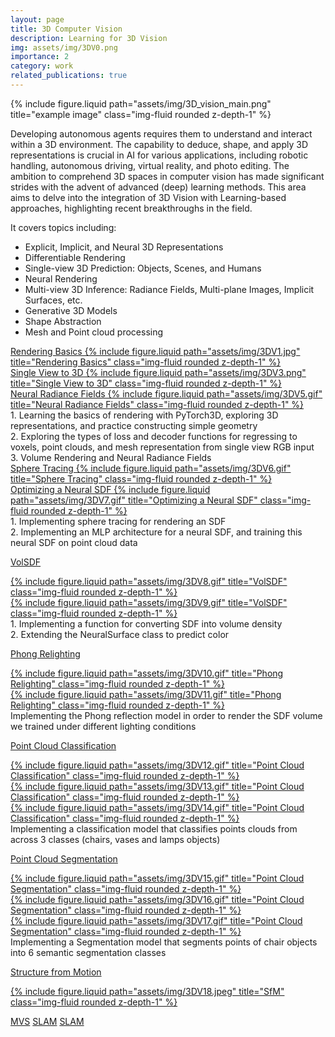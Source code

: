 ```yaml
---
layout: page
title: 3D Computer Vision
description: Learning for 3D Vision
img: assets/img/3DV0.png
importance: 2
category: work
related_publications: true
---
```


<div class="row">
    <div class="col-sm mt-3 mt-md-0">
        {% include figure.liquid path="assets/img/3D_vision_main.png" title="example image" class="img-fluid rounded z-depth-1" %}
    </div>
</div>

Developing autonomous agents requires them to understand and interact within a 3D environment. The capability to deduce, shape, and apply 3D representations is crucial in AI for various applications, including robotic handling, autonomous driving, virtual reality, and photo editing. The ambition to comprehend 3D spaces in computer vision has made significant strides with the advent of advanced (deep) learning methods. This area aims to delve into the integration of 3D Vision with Learning-based approaches, highlighting recent breakthroughs in the field.

It covers topics including:

- Explicit, Implicit, and Neural 3D Representations
- Differentiable Rendering
- Single-view 3D Prediction: Objects, Scenes, and Humans
- Neural Rendering
- Multi-view 3D Inference: Radiance Fields, Multi-plane Images, Implicit Surfaces, etc.
- Generative 3D Models
- Shape Abstraction
- Mesh and Point cloud processing

<div class="row">
    <div class="row justify-content-center">
        <div class="col-sm mt-3 mt-md-0"><a href="https://github.com/omkarchittar/PyTorch3D_Rendering_Basics">Rendering Basics
            {% include figure.liquid path="assets/img/3DV1.jpg" title="Rendering Basics" class="img-fluid rounded z-depth-1" %}</a>
        </div>
        <div class="col-sm mt-3 mt-md-0"><a href="https://github.com/omkarchittar/Single_View_to_3D">Single View to 3D
            {% include figure.liquid path="assets/img/3DV3.png" title="Single View to 3D" class="img-fluid rounded z-depth-1" %}</a>
        </div>
        <div class="col-sm mt-3 mt-md-0"><a href="https://github.com/omkarchittar/Neural_Radiance_Fields">Neural Radiance Fields
            {% include figure.liquid path="assets/img/3DV5.gif" title="Neural Radiance Fields" class="img-fluid rounded z-depth-1" %}</a>
        </div>
    </div>
</div>

<div class="caption">
    1. Learning the basics of rendering with PyTorch3D, exploring 3D representations, and practice constructing simple geometry <br>
    2. Exploring the types of loss and decoder functions for regressing to voxels, point clouds, and mesh representation from single view RGB input <br>
    3. Volume Rendering and Neural Radiance Fields <br>
</div>

<div class="container">
    <div class="row">
        <div class="col"><a href="https://github.com/omkarchittar/Neural_Surfaces">Sphere Tracing
                {% include figure.liquid path="assets/img/3DV6.gif" title="Sphere Tracing" class="img-fluid rounded z-depth-1" %}</a>
        </div>
        <div class="col"><a href="https://github.com/omkarchittar/Neural_Surfaces">Optimizing a Neural SDF
                {% include figure.liquid path="assets/img/3DV7.gif" title="Optimizing a Neural SDF" class="img-fluid rounded z-depth-1" %}</a>
        </div>
    </div>
</div>

<div class="caption">
    1. Implementing sphere tracing for rendering an SDF <br>
    2. Implementing an MLP architecture for a neural SDF, and training this neural SDF on point cloud data
</div>

<a href="https://github.com/omkarchittar/Neural_Surfaces">VolSDF</a>

<div class="container">
    <div class="row">
        <div class="col"><a href="https://github.com/omkarchittar/Neural_Surfaces">
                {% include figure.liquid path="assets/img/3DV8.gif" title="VolSDF" class="img-fluid rounded z-depth-1" %}</a>
        </div>
        <div class="col"><a href="https://github.com/omkarchittar/Neural_Surfaces">
                {% include figure.liquid path="assets/img/3DV9.gif" title="VolSDF" class="img-fluid rounded z-depth-1" %}</a>
        </div>
    </div>
</div>

<div class="caption">
    1. Implementing a function for converting SDF into volume density<br>
    2. Extending the NeuralSurface class to predict color

</div>

<a href="https://github.com/omkarchittar/Neural_Surfaces">Phong Relighting</a>

<div class="container">
    <div class="row">
        <div class="col"><a href="https://github.com/omkarchittar/Neural_Surfaces">
                {% include figure.liquid path="assets/img/3DV10.gif" title="Phong Relighting" class="img-fluid rounded z-depth-1" %}</a>
        </div>
        <div class="col"><a href="https://github.com/omkarchittar/Neural_Surfaces">
                {% include figure.liquid path="assets/img/3DV11.gif" title="Phong Relighting" class="img-fluid rounded z-depth-1" %}</a>
        </div>
    </div>
</div>

<div class="caption">
    Implementing the Phong reflection model in order to render the SDF volume we trained under different lighting conditions
</div>

<a href="https://github.com/omkarchittar/PointCloud_Classification_and_Segmentation">Point Cloud Classification</a>

<div class="container">
    <div class="row">
        <div class="col"><a href="https://github.com/omkarchittar/PointCloud_Classification_and_Segmentation">
                {% include figure.liquid path="assets/img/3DV12.gif" title="Point Cloud Classification" class="img-fluid rounded z-depth-1" %}</a>
        </div>
        <div class="col"><a href="https://github.com/omkarchittar/PointCloud_Classification_and_Segmentation">
                {% include figure.liquid path="assets/img/3DV13.gif" title="Point Cloud Classification" class="img-fluid rounded z-depth-1" %}</a>
        </div>
        <div class="col"><a href="https://github.com/omkarchittar/PointCloud_Classification_and_Segmentation">
                {% include figure.liquid path="assets/img/3DV14.gif" title="Point Cloud Classification" class="img-fluid rounded z-depth-1" %}</a>
        </div>
    </div>
</div>

<div class="caption">
    Implementing a classification model that classifies points clouds from across 3 classes (chairs, vases and lamps objects)
</div>

<a href="https://github.com/omkarchittar/PointCloud_Classification_and_Segmentation">Point Cloud Segmentation</a>

<div class="container">
    <div class="row">
        <div class="col"><a href="https://github.com/omkarchittar/PointCloud_Classification_and_Segmentation">
                {% include figure.liquid path="assets/img/3DV15.gif" title="Point Cloud Segmentation" class="img-fluid rounded z-depth-1" %}</a>
        </div>
        <div class="col"><a href="https://github.com/omkarchittar/PointCloud_Classification_and_Segmentation">
                {% include figure.liquid path="assets/img/3DV16.gif" title="Point Cloud Segmentation" class="img-fluid rounded z-depth-1" %}</a>
        </div>
        <div class="col"><a href="https://github.com/omkarchittar/PointCloud_Classification_and_Segmentation">
                {% include figure.liquid path="assets/img/3DV17.gif" title="Point Cloud Segmentation" class="img-fluid rounded z-depth-1" %}</a>
        </div>
    </div>
</div>

<div class="caption">
    Implementing a Segmentation model that segments points of chair objects into 6 semantic segmentation classes
</div>

<a href="https://github.com/omkarchittar/Structure_from_Motion">Structure from Motion</a>

<div class="row">
    <div class="col-sm mt-3 mt-md-0"><a href="https://github.com/omkarchittar/Structure_from_Motion">
        {% include figure.liquid path="assets/img/3DV18.jpeg" title="SfM" class="img-fluid rounded z-depth-1" %}</a>
    </div>
</div>

[MVS](https://github.com/walsvid/Awesome-MVS?tab=readme-ov-file#early)
[SLAM](https://github.com/kanster/awesome-slam)
[SLAM](https://github.com/SilenceOverflow/Awesome-SLAM)
